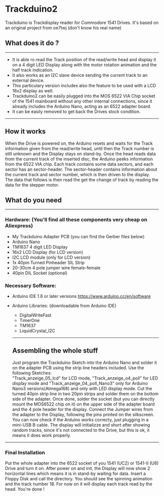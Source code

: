 # Trackduino2
Trackduino is Trackdisplay reader for Commodore 1541 Drives. It's based on an original project from oe7twj (don't know his real name) 

## What does it do ? 
--------------------
- It is able ro read the Track position of the read/write head and display it on a 4 digit LED Display along with the motor rotation animation and the half track indication.
- It also works as an I2C slave device sending the current track to an external device.
- This particulary version includes also the feature to be used with a LCD 16x2 display as well. 
- Trackduino2 can be easily plugged into the MOS 6522 VIA Chip socket of the 1541 mainboard without any other internal connections, since it already includes the Arduino Nano, acting as an 6522 adapter board. 
- It can be easily removed to get back the Drives stock condition. 
----------
## How it works 
When the Drive is powered on, the Arduino resets and waits for the Track information given from the read/write head, until then the Track number is still unknown and the Display stays on stand-by.
Once the head reads data from the current track of the inserted disc, the Arduino peeks information from the 6522 VIA chip. Each track contains some data sectors, and each sector has an sector-header. The sector-header contains information about the current track and sector number, which is then driven to the display. 
The data that follows is then read the get the change of track by reading the data for the stepper motor.
## What do you need  
-----

 ### Hardware: (You'll find all these components very cheap on Aliexpress)
- My Trackduino Adapter PCB (you can find the Gerber files below) 
- Arduino Nano 
- TM1637 4 digit LED Display 
- 16x2 LCD Display (for LCD version) 
- I2C LCD module (only for LCD version)
- 1x 40pin Turned Pinheader SIL Strip
- 20-30cm 4 pole jumper wire female-female
- 40pin DIL Socket (optional)

### Necessary Software:
- Arduino IDE 1.8 or later versions  https://www.arduino.cc/en/software
- Arduino Libraries: (downloadable from Arduino IDE)
   - DigitalWriteFast 
   - TimerOne
   - TM1637
   - LiquidCrystal_I2C 
   ------
   
  ## Assembling the whole stuff
  Just program the Trackduino Sketch into the Arduino Nano and solder it on the adapter PCB using the strip line headers included. 
  Use the following Sketches:  
  "Track_anzeige_05_lcd" for LCD mode, "Track_anzeige_o4_poll" for LED display mode and "Track_anzeige_04_poll_Nano3" only for Arduino Nano3 versions(Atmega168) 
   and only with LED display mode. 
Cut the turned 40pin strip line in two 20pin strips and solder them on the bottom side of the adapter. Once done, solder the socket (but you can directly mount the MOS6522 chip on it) on the upper side of the adapter board and the 4 pole header for the display. Connect the Jumper wires from the adapter to the Display, following the pins printed on the silkscreen. You can now check if the Arduino works correcty, just plugging in a mini-USB B cable. The display will initializze and short after showing random tracks, since it's not connected to the Drive, but this is ok, it means it does work properly. 

-----
### Final Installation 
Put the whole adapter into the 6522 socket of you 1541 (UC2) or 1541-II (U8) Drive and turn it on. 
After power on and init, the Display will now show 2 horizontal lines which means it is in stand-by waiting for data. 
Insert a Floppy Disk and call the directory. You should see the spinning animation and the track number 18. For now on it will display each track read by the head.
You're done ! 
